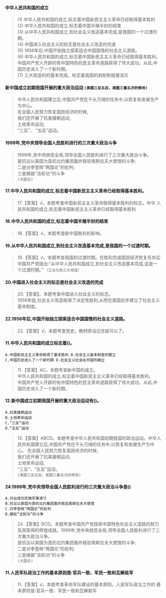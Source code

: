 #### 中华人民共和国的成立
>   (1) 中华人民共和国的成立,标志着中国新民主主义革命已经取得基本胜利                
    (2) 中华人民共和国的成立,标志着中国半殖半封的结束                
    (3) 从中华人民共和国成立,到社会主义改造基本完成,是我国的一个过渡时期。                
    (4) 中国进入社会主义的标志是社会主义改造的完成                
    (5) 1956年后,中国开始独立探索适合中国国情的社会主义道路。                
    (6) 中华人民共和国的成立,标志着中国新民主主义革命已经取得基本胜利。                
        中国共产党人开辟的有中国特色的民主革命道路获得了伟大成功。从此,中国历史进入了一个新时期。      
    (7) 三大改造的的基本完成，标志着我国的剥削制度被消灭    



#### 新中国成立初期我国开展的重大政治运动 `(美图三反五反，美图三番五次的修改)`
>   中华人民共和国建立后,中国共产党在千头万绪的任务中,以恢复和发展生产为中心。   
    在全国人民努力恢复国民经济的时候,      
    我们还开展了抗美援朝运动,      
    土地革命运动,      
    “三反”、
    “五反”运动。    


#### 1999年,党中央领导全国人民胜利进行的三次重大政治斗争
>   1999年,党中央统揽全局,领导全国人民胜利进行了三次重大政治斗争。      
    是抗议以美国为首的北约集团轰炸我驻南斯拉夫大使馆的斗争;      
    二是对李登辉“两国论”的批判;         
    三是揭披“法轮功”的斗争       
    `(大国论)`

#### 17.中华人民共和国的成立,标志着中国新民主主义革命已经取得基本胜利。
>   17.【答案】√。本题考查中国新民主主义革命取得基本胜利的标志。中华
    人民共和国的成立,标志着中国新民主主义革命已经取得基本胜利

#### 18.中华人民共和国的成立,标志着中国半殖半封的结束
>   18.【答案】√。本题考查新中国胜利的影响。

#### 19.从中华人民共和国成立,到社会主义改造基本完成,是我国的一个过渡时期。
>   19.【答案】√。本题考查我国的过渡时期。在胜利完成国民经济恢复任务后
    中国共产党提出:“从中华人民共和国成立,到社会主义改造基本完成,这是一个过渡时期。”
    `（工业化和三大改造）`

#### 20.中国进入社会主义的标志是社会主义改造的完成
>   20.【答案】。本题考查中国进入社会主义的标志。       
1956年底,社会主义改造取得了决定性胜利,从而在我国初步建立了社会主义基本制度。       

#### 22.1956年后,中国开始独立探索适合中国国情的社会主义道路。
>   22.【答案】√。本题考查党史。教材原话记住就可以了。

#### 11.中华人民共和国的成立标志着()。
    A.中国新民主主义革命取得了基本胜利 B.社会主义基本制度的建立
    C.中国历史进入了一个新时期 D.社会主义社会在中国的确立
>   11.【答案】AC。本题考查新中国的成立。     
中华人民共和国的成立,标志着中国新民主主义革命已经取得基本胜利。                
    中国共产党人开辟的有中国特色的民主革命道路获得了伟大成功。从此,中国历史进入了一个新时期。     

#### 12.新中国成立初期我国开展的重大政治运动有()。
    A.抗美援朝运动
    B.土地革命运动
    C.“三反”运功
    D.“五反”运动
>   12.【答案】ABCD。本题考查中华人民共和国初期我国的政治运动。中华人民共和国建立后,中国共产党在千头万绪的任务中,以恢复和发展生产为中心。
    在全国人民努力恢复国民经济的时候,                    
    我们还开展了抗美援朝运动,                    
    土地革命运动,                    
    “三反”、“五反”运动。                  
    `(美图三反五反，美图三番五次的修改) `              

#### 24.1999年,党中央领导全国人民胜利进行的三次重大政治斗争是()
    A.对台成功实施军事演习
    B.抗议以美国为首的北约集团轰炸我驻南斯拉夫大使馆
    C.对李登辉“两国论”的批判
    D.揭批“法轮功”的斗争
>   24.【答案】BCD。本题考查中国共产党探索中国特色社会主义道路的努力             
    及其取得的辉煌成就。1999年,党中央统揽全局,领导全国人民胜利进行了三次重大政治斗争。             
    是抗议以美国为首的北约集团轰炸我驻南斯拉夫大使馆的斗争;             
    二是对李登辉“两国论”的批判;             
    三是揭披“法轮功”的斗争             
    `(大国论)`

#### 11.人民军队政治工作的基本原则是:官兵一致、军民一致和瓦解盐军
>   11.【答案】√。本题考查革命军队建设的基本原则。人民军队政治工作的
    基本原则是:官兵一致、军民一致和瓦解敌军
